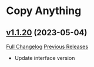# Copy Anything

## [v1.1.20](https://github.com/Oppzippy/CopyAnything/tree/v1.1.20) (2023-05-04)
[Full Changelog](https://github.com/Oppzippy/CopyAnything/compare/v1.1.19...v1.1.20) [Previous Releases](https://github.com/Oppzippy/CopyAnything/releases)

- Update interface version  
